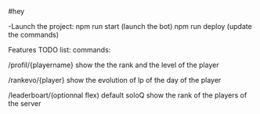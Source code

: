 #hey

-Launch the project:
npm run start (launch the bot)
npm run deploy (update the commands)

Features TODO list:
commands:

/profil/{playername}
show the the rank and the level of the player

/rankevo/{player}
show the evolution of lp of the day of the player

/leaderboart/(optionnal flex) default soloQ
show the rank of the players of the server



